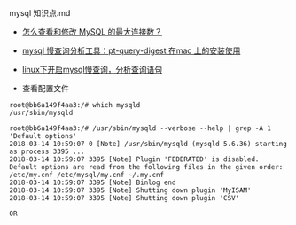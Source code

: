 mysql 知识点.md

- [怎么查看和修改 MySQL 的最大连接数？](http://blog.csdn.net/chengjiangbo/article/details/11898019)

- [mysql 慢查询分析工具：pt-query-digest 在mac 上的安装使用](http://www.itboth.com/d/fqINru/pt-query-mac-mysql)

- [linux下开启mysql慢查询，分析查询语句](http://blog.51yip.com/mysql/972.html)

- 查看配置文件 

```
root@bb6a149f4aa3:/# which mysqld
/usr/sbin/mysqld

root@bb6a149f4aa3:/# /usr/sbin/mysqld --verbose --help | grep -A 1 'Default options'
2018-03-14 10:59:07 0 [Note] /usr/sbin/mysqld (mysqld 5.6.36) starting as process 3395 ...
2018-03-14 10:59:07 3395 [Note] Plugin 'FEDERATED' is disabled.
Default options are read from the following files in the given order:
/etc/my.cnf /etc/mysql/my.cnf ~/.my.cnf
2018-03-14 10:59:07 3395 [Note] Binlog end
2018-03-14 10:59:07 3395 [Note] Shutting down plugin 'MyISAM'
2018-03-14 10:59:07 3395 [Note] Shutting down plugin 'CSV'

OR 


```

